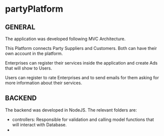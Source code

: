 # partyPlatform

## GENERAL
The application was developed following MVC Architecture.

This Platform connects Party Suppliers and Customers. Both can have their own account in the platform.

Enterprises can register their services inside the application and create Ads that will show to Users.

Users can register to rate Enterprises and to send emails for them asking for more information about their services.

## BACKEND

The backend was developed in NodeJS. The relevant folders are:

- controllers: Responsible for validation and calling model functions that will interact with Database.
- 


